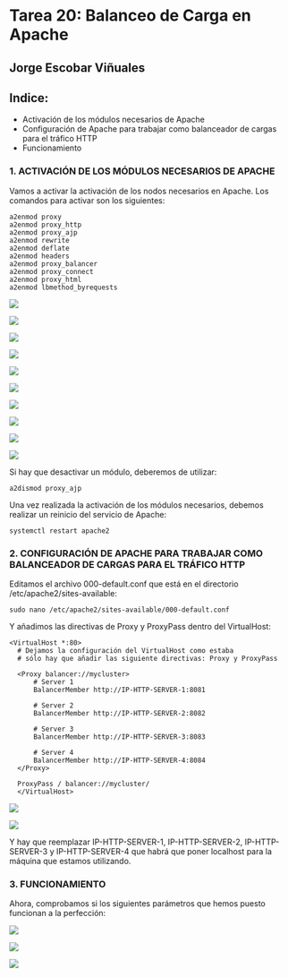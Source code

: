 # Tarea 20: Balanceo de Carga en Apache

  ## Jorge Escobar Viñuales

  ## Indice:
 - Activación de los módulos necesarios de Apache
 - Configuración de Apache para trabajar como balanceador de cargas para el tráfico HTTP
 - Funcionamiento

 ### 1. ACTIVACIÓN DE LOS MÓDULOS NECESARIOS DE APACHE

Vamos a activar la activación de los nodos necesarios en Apache. Los comandos para activar son los siguientes:

    a2enmod proxy
    a2enmod proxy_http
    a2enmod proxy_ajp
    a2enmod rewrite
    a2enmod deflate
    a2enmod headers
    a2enmod proxy_balancer
    a2enmod proxy_connect
    a2enmod proxy_html
    a2enmod lbmethod_byrequests

![](https://github.com/Jorgeev27/GIT/blob/main/img/Tarea%2020%20-%20Balanceo%20de%20Carga%20en%20Apache/Balanceo%20Cargas%201.png)

![](https://github.com/Jorgeev27/GIT/blob/main/img/Tarea%2020%20-%20Balanceo%20de%20Carga%20en%20Apache/Balanceo%20Cargas%202.png)

![](https://github.com/Jorgeev27/GIT/blob/main/img/Tarea%2020%20-%20Balanceo%20de%20Carga%20en%20Apache/Balanceo%20Cargas%203.png)

![](https://github.com/Jorgeev27/GIT/blob/main/img/Tarea%2020%20-%20Balanceo%20de%20Carga%20en%20Apache/Balanceo%20Cargas%204.png)

![](https://github.com/Jorgeev27/GIT/blob/main/img/Tarea%2020%20-%20Balanceo%20de%20Carga%20en%20Apache/Balanceo%20Cargas%205.png)

![](https://github.com/Jorgeev27/GIT/blob/main/img/Tarea%2020%20-%20Balanceo%20de%20Carga%20en%20Apache/Balanceo%20Cargas%206.png)

![](https://github.com/Jorgeev27/GIT/blob/main/img/Tarea%2020%20-%20Balanceo%20de%20Carga%20en%20Apache/Balanceo%20Cargas%207.png)

![](https://github.com/Jorgeev27/GIT/blob/main/img/Tarea%2020%20-%20Balanceo%20de%20Carga%20en%20Apache/Balanceo%20Cargas%208.png)

![](https://github.com/Jorgeev27/GIT/blob/main/img/Tarea%2020%20-%20Balanceo%20de%20Carga%20en%20Apache/Balanceo%20Cargas%209.png)

![](https://github.com/Jorgeev27/GIT/blob/main/img/Tarea%2020%20-%20Balanceo%20de%20Carga%20en%20Apache/Balanceo%20Cargas%2010.png)

Si hay que desactivar un módulo, deberemos de utilizar:

    a2dismod proxy_ajp

Una vez realizada la activación de los módulos necesarios, debemos realizar un reinicio del servicio de Apache:

    systemctl restart apache2

 ### 2. CONFIGURACIÓN DE APACHE PARA TRABAJAR COMO BALANCEADOR DE CARGAS PARA EL TRÁFICO HTTP

Editamos el archivo 000-default.conf que está en el directorio /etc/apache2/sites-available:

    sudo nano /etc/apache2/sites-available/000-default.conf

Y añadimos las directivas de Proxy y ProxyPass dentro del VirtualHost:

    <VirtualHost *:80>
      # Dejamos la configuración del VirtualHost como estaba
      # sólo hay que añadir las siguiente directivas: Proxy y ProxyPass

      <Proxy balancer://mycluster>
          # Server 1
          BalancerMember http://IP-HTTP-SERVER-1:8081

          # Server 2
          BalancerMember http://IP-HTTP-SERVER-2:8082

          # Server 3
          BalancerMember http://IP-HTTP-SERVER-3:8083

          # Server 4
          BalancerMember http://IP-HTTP-SERVER-4:8084
      </Proxy>

      ProxyPass / balancer://mycluster/
      </VirtualHost>

![](https://github.com/Jorgeev27/GIT/blob/main/img/Tarea%2020%20-%20Balanceo%20de%20Carga%20en%20Apache/Balanceo%20Cargas%2011.png)

![](https://github.com/Jorgeev27/GIT/blob/main/img/Tarea%2020%20-%20Balanceo%20de%20Carga%20en%20Apache/Balanceo%20Cargas%2012.png)

Y hay que reemplazar IP-HTTP-SERVER-1, IP-HTTP-SERVER-2, IP-HTTP-SERVER-3 y IP-HTTP-SERVER-4 que habrá que poner localhost para la máquina que estamos utilizando.

  ### 3. FUNCIONAMIENTO

Ahora, comprobamos si los siguientes parámetros que hemos puesto funcionan a la perfección:

![](https://github.com/Jorgeev27/GIT/blob/main/img/Tarea%2020%20-%20Balanceo%20de%20Carga%20en%20Apache/Balanceo%20Cargas%2013.png)

![](https://github.com/Jorgeev27/GIT/blob/main/img/Tarea%2020%20-%20Balanceo%20de%20Carga%20en%20Apache/Balanceo%20Cargas%204.png)

![](https://github.com/Jorgeev27/GIT/blob/main/img/Tarea%2020%20-%20Balanceo%20de%20Carga%20en%20Apache/Balanceo%20Cargas%2015.png)
